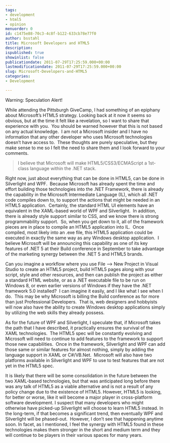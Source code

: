 ```yaml
---
tags:
- development
- html5
- opinion
menuorder: 0
id: c1475e88-70c3-4c8f-b122-633cb78e77f0
author: bsstahl
title: Microsoft Developers and HTML5
description: 
ispublished: true
showinlist: false
publicationdate: 2011-07-29T17:25:59.000+00:00
lastmodificationdate: 2011-07-29T17:25:59.000+00:00
slug: Microsoft-Developers-and-HTML5
categories:
- Development

---
```

Warning: Speculation Alert!

While attending the Pittsburgh GiveCamp, I had something of an epiphany about Microsoft’s HTML5 strategy. Looking back at it now it seems so obvious, but at the time it felt like a revelation, so I want to share that experience with you.  You should be warned however that this is not based on any actual knowledge.  I am not a Microsoft insider and I have no information that any other developer who uses Microsoft technologies doesn’t have access to.  These thoughts are purely speculative, but they make sense to me so I felt the need to share them and I look forward to your comments.


> I believe that Microsoft will make HTML5/CSS3/ECMAScript a 1st-class language within the .NET stack.


Right now, just about everything that can be done in HTML5, can be done in Silverlight and WPF.  Because Microsoft has already spent the time and effort building those technologies into the .NET Framework, there is already the capability in the Microsoft Intermediate Language (IL), which all .NET code compiles down to, to support the actions that might be needed in an HTML5 application.  Certainly, the standard HTML UI elements have an equivalent in the XAML-based world of WPF and Silverlight.  In addition, there is already style support similar to CSS, and we know there is strong programmability support.  So, when you get down to it, all of the framework pieces are in place to compile an HTML5 application into IL.  Once compiled, most likely into an .exe file, this HTML5 application could be executed in exactly the same way as any Windows desktop application.  I believe Microsoft will be announcing this capability as one of its key features of .NET 5 at their Build conference in September to take advantage of the marketing synergy between the .NET 5 and HTML5 brands.

Can you imagine a workflow where you use File –&gt; New Project in Visual Studio to create an HTML5 project, build HTML5 pages along with your script, style and other resources, and then can publish the project as either a standard HTML website, or as a .NET executable file to be run on Windows 8, or even earlier versions of Windows if they have the .NET framework 5.0 installed?  I can imagine it easily, and I like what I see when I do.  This may be why Microsoft is billing the Build conference as for more than just Professional Developers.  That is, web designers and hobbyists will now also have the ability to create Windows desktop applications simply by utilizing the web skills they already possess.

As for the future of WPF and Silverlight, I speculate that, if Microsoft takes the path that I have described, it practically ensures the survival of the XAML technologies.  The HTML5 spec will be constantly evolving and Microsoft will need to continue to add features to the framework to support those new capabilities.  Once in the framework, Silverlight and WPF can add those same or similar features for almost nothing, simply by adding the language support in XAML or C#/VB.Net.  Microsoft will also have two platforms available in Silverlight and WPF to use to test features that are not yet in the HTML5 spec.

It is likely that there will be some consolidation in the future between the two XAML-based technologies, but that was anticipated long before there was any talk of HTML5 as a viable alternative and is not a result of any policy change due to the existence of HTML5. However, HTML5 is looking, for better or worse, like it will become a major player in cross-platform software development. I suspect that many developers who might otherwise have picked-up Silverlight will choose to learn HTML5 instead. In the long-term, if that becomes a significant trend, then eventually WPF and Silverlight will be phased-out.  However, I don’t see that happening anytime soon. In facet, as I mentioned, I feel the synergy with HTML5 found in these technologies makes them stronger in the short and medium term and they will continue to be players in their various spaces for many years.